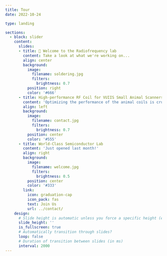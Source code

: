 ```yaml
---
title: Tour
date: 2022-10-24

type: landing

sections:
  - block: slider
    content:
      slides:
      - title: 👋 Welcome to the Radiofrequency lab
        content: Take a look at what we're working on...
        align: center
        background:
          image:
            filename: soldering.jpg
            filters:
              brightness: 0.7
          position: right
          color: '#666'
      - title: High-performance RF Coil for VUIIS Small Animal Scanners
        content: 'Optimizing the performance of the animal coils is crucial for enhancing imaging outcomes.'
        align: left
        background:
          image:
            filename: contact.jpg
            filters:
              brightness: 0.7
          position: center
          color: '#555'
      - title: World-Class Semiconductor Lab
        content: 'Just opened last month!'
        align: right
        background:
          image:
            filename: welcome.jpg
            filters:
              brightness: 0.5
          position: center
          color: '#333'
        link:
          icon: graduation-cap
          icon_pack: fas
          text: Join Us
          url: ../contact/
    design:
      # Slide height is automatic unless you force a specific height (e.g. '400px')
      slide_height: ''
      is_fullscreen: true
      # Automatically transition through slides?
      loop: false
      # Duration of transition between slides (in ms)
      interval: 2000
---
```

